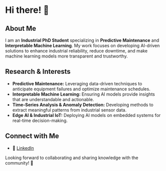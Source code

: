 # Hi there! 👋

## About Me

I am an **Industrial PhD Student** specializing in **Predictive Maintenance** and **Interpretable Machine Learning**. My work focuses on developing AI-driven solutions to enhance industrial reliability, reduce downtime, and make machine learning models more transparent and trustworthy.

## Research & Interests
- **Predictive Maintenance:** Leveraging data-driven techniques to anticipate equipment failures and optimize maintenance schedules.
- **Interpretable Machine Learning:** Ensuring AI models provide insights that are understandable and actionable.
- **Time-Series Analysis & Anomaly Detection:** Developing methods to extract meaningful patterns from industrial sensor data.
- **Edge AI & Industrial IoT:** Deploying AI models on embedded systems for real-time decision-making.

## Connect with Me
- 🔗 [LinkedIn](https://www.linkedin.com/in/erik-nielsen-5b317a234/)  

Looking forward to collaborating and sharing knowledge with the community! 🚀




<!--
**NielsenErik/NielsenErik** is a ✨ _special_ ✨ repository because its `README.md` (this file) appears on your GitHub profile.

Here are some ideas to get you started:

- 🔭 I’m currently working on ...
- 🌱 I’m currently learning ...
- 👯 I’m looking to collaborate on ...
- 🤔 I’m looking for help with ...
- 💬 Ask me about ...
- 📫 How to reach me: ...
- 😄 Pronouns: ...
- ⚡ Fun fact: ...
-->
